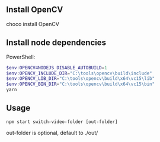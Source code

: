 ## Install OpenCV

choco install OpenCV

## Install node dependencies

PowerShell:

```powershell
$env:OPENCV4NODEJS_DISABLE_AUTOBUILD=1
$env:OPENCV_INCLUDE_DIR="C:\tools\opencv\build\include"
$env:OPENCV_LIB_DIR="C:\tools\opencv\build\x64\vc15\lib"
$env:OPENCV_BIN_DIR="C:\tools\opencv\build\x64\vc15\bin"
yarn
```

## Usage

```
npm start switch-video-folder [out-folder]
```

out-folder is optional, default to ./out/
